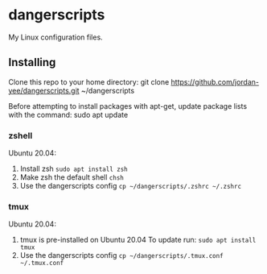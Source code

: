 # dangerscripts
My Linux configuration files.

## Installing
Clone this repo to your home directory:
    git clone https://github.com/jordan-yee/dangerscripts.git ~/dangerscripts

Before attempting to install packages with apt-get, update package lists
with the command:
    sudo apt update

### zshell
Ubuntu 20.04:
1. Install zsh
   `sudo apt install zsh`
2. Make zsh the default shell
   `chsh`
3. Use the dangerscripts config
   `cp ~/dangerscripts/.zshrc ~/.zshrc`

### tmux
Ubuntu 20.04:
1. tmux is pre-installed on Ubuntu 20.04
   To update run:
   `sudo apt install tmux`
2. Use the dangerscripts config
   `cp ~/dangerscripts/.tmux.conf ~/.tmux.conf`

